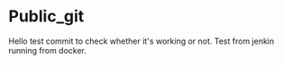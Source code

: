 # Public_git

Hello test commit to check whether it's working or not.
Test from jenkin running from docker.
